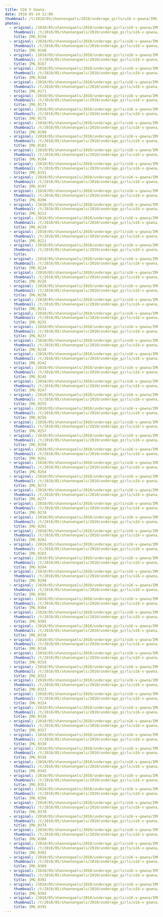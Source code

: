 ```yaml
---
title: U16 V Gowna.
date: 2010-05-14 12:00
thumbnail: /t/2010/05/shannongaels/2010/underage_girls/u16-v-gowna/IMG_0158.jpg
photos:
  - original: /2010/05/shannongaels/2010/underage_girls/u16-v-gowna/IMG_0158.jpg
    thumbnail: /t/2010/05/shannongaels/2010/underage_girls/u16-v-gowna/IMG_0158.jpg
    title: IMG_0158
  - original: /2010/05/shannongaels/2010/underage_girls/u16-v-gowna/IMG_0160.jpg
    thumbnail: /t/2010/05/shannongaels/2010/underage_girls/u16-v-gowna/IMG_0160.jpg
    title: IMG_0160
  - original: /2010/05/shannongaels/2010/underage_girls/u16-v-gowna/IMG_0167.jpg
    thumbnail: /t/2010/05/shannongaels/2010/underage_girls/u16-v-gowna/IMG_0167.jpg
    title: IMG_0167
  - original: /2010/05/shannongaels/2010/underage_girls/u16-v-gowna/IMG_0168.jpg
    thumbnail: /t/2010/05/shannongaels/2010/underage_girls/u16-v-gowna/IMG_0168.jpg
    title: IMG_0168
  - original: /2010/05/shannongaels/2010/underage_girls/u16-v-gowna/IMG_0171.jpg
    thumbnail: /t/2010/05/shannongaels/2010/underage_girls/u16-v-gowna/IMG_0171.jpg
    title: IMG_0171
  - original: /2010/05/shannongaels/2010/underage_girls/u16-v-gowna/IMG_0173.jpg
    thumbnail: /t/2010/05/shannongaels/2010/underage_girls/u16-v-gowna/IMG_0173.jpg
    title: IMG_0173
  - original: /2010/05/shannongaels/2010/underage_girls/u16-v-gowna/IMG_0175.jpg
    thumbnail: /t/2010/05/shannongaels/2010/underage_girls/u16-v-gowna/IMG_0175.jpg
    title: IMG_0175
  - original: /2010/05/shannongaels/2010/underage_girls/u16-v-gowna/IMG_0180.jpg
    thumbnail: /t/2010/05/shannongaels/2010/underage_girls/u16-v-gowna/IMG_0180.jpg
    title: IMG_0180
  - original: /2010/05/shannongaels/2010/underage_girls/u16-v-gowna/IMG_0183.jpg
    thumbnail: /t/2010/05/shannongaels/2010/underage_girls/u16-v-gowna/IMG_0183.jpg
    title: IMG_0183
  - original: /2010/05/shannongaels/2010/underage_girls/u16-v-gowna/IMG_0184.jpg
    thumbnail: /t/2010/05/shannongaels/2010/underage_girls/u16-v-gowna/IMG_0184.jpg
    title: IMG_0184
  - original: /2010/05/shannongaels/2010/underage_girls/u16-v-gowna/IMG_0191.jpg
    thumbnail: /t/2010/05/shannongaels/2010/underage_girls/u16-v-gowna/IMG_0191.jpg
    title: IMG_0191
  - original: /2010/05/shannongaels/2010/underage_girls/u16-v-gowna/IMG_0197.jpg
    thumbnail: /t/2010/05/shannongaels/2010/underage_girls/u16-v-gowna/IMG_0197.jpg
    title: IMG_0197
  - original: /2010/05/shannongaels/2010/underage_girls/u16-v-gowna/IMG_0206.jpg
    thumbnail: /t/2010/05/shannongaels/2010/underage_girls/u16-v-gowna/IMG_0206.jpg
    title: IMG_0206
  - original: /2010/05/shannongaels/2010/underage_girls/u16-v-gowna/IMG_0212.jpg
    thumbnail: /t/2010/05/shannongaels/2010/underage_girls/u16-v-gowna/IMG_0212.jpg
    title: IMG_0212
  - original: /2010/05/shannongaels/2010/underage_girls/u16-v-gowna/IMG_0219.jpg
    thumbnail: /t/2010/05/shannongaels/2010/underage_girls/u16-v-gowna/IMG_0219.jpg
    title: IMG_0219
  - original: /2010/05/shannongaels/2010/underage_girls/u16-v-gowna/IMG_0221.jpg
    thumbnail: /t/2010/05/shannongaels/2010/underage_girls/u16-v-gowna/IMG_0221.jpg
    title: IMG_0221
  - original: /2010/05/shannongaels/2010/underage_girls/u16-v-gowna/IMG_0223.jpg
    thumbnail: /t/2010/05/shannongaels/2010/underage_girls/u16-v-gowna/IMG_0223.jpg
    title: 
  - original: /2010/05/shannongaels/2010/underage_girls/u16-v-gowna/IMG_0224.jpg
    thumbnail: /t/2010/05/shannongaels/2010/underage_girls/u16-v-gowna/IMG_0224.jpg
    title: IMG_0224
  - original: /2010/05/shannongaels/2010/underage_girls/u16-v-gowna/IMG_0226.jpg
    thumbnail: /t/2010/05/shannongaels/2010/underage_girls/u16-v-gowna/IMG_0226.jpg
    title: IMG_0226
  - original: /2010/05/shannongaels/2010/underage_girls/u16-v-gowna/IMG_0230.jpg
    thumbnail: /t/2010/05/shannongaels/2010/underage_girls/u16-v-gowna/IMG_0230.jpg
    title: IMG_0230
  - original: /2010/05/shannongaels/2010/underage_girls/u16-v-gowna/IMG_0231.jpg
    thumbnail: /t/2010/05/shannongaels/2010/underage_girls/u16-v-gowna/IMG_0231.jpg
    title: IMG_0231
  - original: /2010/05/shannongaels/2010/underage_girls/u16-v-gowna/IMG_0235.jpg
    thumbnail: /t/2010/05/shannongaels/2010/underage_girls/u16-v-gowna/IMG_0235.jpg
    title: IMG_0235
  - original: /2010/05/shannongaels/2010/underage_girls/u16-v-gowna/IMG_0237.jpg
    thumbnail: /t/2010/05/shannongaels/2010/underage_girls/u16-v-gowna/IMG_0237.jpg
    title: IMG_0237
  - original: /2010/05/shannongaels/2010/underage_girls/u16-v-gowna/IMG_0238.jpg
    thumbnail: /t/2010/05/shannongaels/2010/underage_girls/u16-v-gowna/IMG_0238.jpg
    title: IMG_0238
  - original: /2010/05/shannongaels/2010/underage_girls/u16-v-gowna/IMG_0242.jpg
    thumbnail: /t/2010/05/shannongaels/2010/underage_girls/u16-v-gowna/IMG_0242.jpg
    title: IMG_0242
  - original: /2010/05/shannongaels/2010/underage_girls/u16-v-gowna/IMG_0245.jpg
    thumbnail: /t/2010/05/shannongaels/2010/underage_girls/u16-v-gowna/IMG_0245.jpg
    title: IMG_0245
  - original: /2010/05/shannongaels/2010/underage_girls/u16-v-gowna/IMG_0247.jpg
    thumbnail: /t/2010/05/shannongaels/2010/underage_girls/u16-v-gowna/IMG_0247.jpg
    title: IMG_0247
  - original: /2010/05/shannongaels/2010/underage_girls/u16-v-gowna/IMG_0255.jpg
    thumbnail: /t/2010/05/shannongaels/2010/underage_girls/u16-v-gowna/IMG_0255.jpg
    title: IMG_0255
  - original: /2010/05/shannongaels/2010/underage_girls/u16-v-gowna/IMG_0256.jpg
    thumbnail: /t/2010/05/shannongaels/2010/underage_girls/u16-v-gowna/IMG_0256.jpg
    title: IMG_0256
  - original: /2010/05/shannongaels/2010/underage_girls/u16-v-gowna/IMG_0257.jpg
    thumbnail: /t/2010/05/shannongaels/2010/underage_girls/u16-v-gowna/IMG_0257.jpg
    title: IMG_0257
  - original: /2010/05/shannongaels/2010/underage_girls/u16-v-gowna/IMG_0258.jpg
    thumbnail: /t/2010/05/shannongaels/2010/underage_girls/u16-v-gowna/IMG_0258.jpg
    title: IMG_0258
  - original: /2010/05/shannongaels/2010/underage_girls/u16-v-gowna/IMG_0261.jpg
    thumbnail: /t/2010/05/shannongaels/2010/underage_girls/u16-v-gowna/IMG_0261.jpg
    title: IMG_0261
  - original: /2010/05/shannongaels/2010/underage_girls/u16-v-gowna/IMG_0264.jpg
    thumbnail: /t/2010/05/shannongaels/2010/underage_girls/u16-v-gowna/IMG_0264.jpg
    title: IMG_0264
  - original: /2010/05/shannongaels/2010/underage_girls/u16-v-gowna/IMG_0273.jpg
    thumbnail: /t/2010/05/shannongaels/2010/underage_girls/u16-v-gowna/IMG_0273.jpg
    title: IMG_0273
  - original: /2010/05/shannongaels/2010/underage_girls/u16-v-gowna/IMG_0277.jpg
    thumbnail: /t/2010/05/shannongaels/2010/underage_girls/u16-v-gowna/IMG_0277.jpg
    title: IMG_0277
  - original: /2010/05/shannongaels/2010/underage_girls/u16-v-gowna/IMG_0278.jpg
    thumbnail: /t/2010/05/shannongaels/2010/underage_girls/u16-v-gowna/IMG_0278.jpg
    title: IMG_0278
  - original: /2010/05/shannongaels/2010/underage_girls/u16-v-gowna/IMG_0281.jpg
    thumbnail: /t/2010/05/shannongaels/2010/underage_girls/u16-v-gowna/IMG_0281.jpg
    title: IMG_0281
  - original: /2010/05/shannongaels/2010/underage_girls/u16-v-gowna/IMG_0282.jpg
    thumbnail: /t/2010/05/shannongaels/2010/underage_girls/u16-v-gowna/IMG_0282.jpg
    title: IMG_0282
  - original: /2010/05/shannongaels/2010/underage_girls/u16-v-gowna/IMG_0283.jpg
    thumbnail: /t/2010/05/shannongaels/2010/underage_girls/u16-v-gowna/IMG_0283.jpg
    title: IMG_0283
  - original: /2010/05/shannongaels/2010/underage_girls/u16-v-gowna/IMG_0294.jpg
    thumbnail: /t/2010/05/shannongaels/2010/underage_girls/u16-v-gowna/IMG_0294.jpg
    title: IMG_0294
  - original: /2010/05/shannongaels/2010/underage_girls/u16-v-gowna/IMG_0298.jpg
    thumbnail: /t/2010/05/shannongaels/2010/underage_girls/u16-v-gowna/IMG_0298.jpg
    title: IMG_0298
  - original: /2010/05/shannongaels/2010/underage_girls/u16-v-gowna/IMG_0302.jpg
    thumbnail: /t/2010/05/shannongaels/2010/underage_girls/u16-v-gowna/IMG_0302.jpg
    title: IMG_0302
  - original: /2010/05/shannongaels/2010/underage_girls/u16-v-gowna/IMG_0304.jpg
    thumbnail: /t/2010/05/shannongaels/2010/underage_girls/u16-v-gowna/IMG_0304.jpg
    title: IMG_0304
  - original: /2010/05/shannongaels/2010/underage_girls/u16-v-gowna/IMG_0305.jpg
    thumbnail: /t/2010/05/shannongaels/2010/underage_girls/u16-v-gowna/IMG_0305.jpg
    title: IMG_0305
  - original: /2010/05/shannongaels/2010/underage_girls/u16-v-gowna/IMG_0310.jpg
    thumbnail: /t/2010/05/shannongaels/2010/underage_girls/u16-v-gowna/IMG_0310.jpg
    title: IMG_0310
  - original: /2010/05/shannongaels/2010/underage_girls/u16-v-gowna/IMG_0316.jpg
    thumbnail: /t/2010/05/shannongaels/2010/underage_girls/u16-v-gowna/IMG_0316.jpg
    title: IMG_0316
  - original: /2010/05/shannongaels/2010/underage_girls/u16-v-gowna/IMG_0319.jpg
    thumbnail: /t/2010/05/shannongaels/2010/underage_girls/u16-v-gowna/IMG_0319.jpg
    title: IMG_0319
  - original: /2010/05/shannongaels/2010/underage_girls/u16-v-gowna/IMG_0322.jpg
    thumbnail: /t/2010/05/shannongaels/2010/underage_girls/u16-v-gowna/IMG_0322.jpg
    title: IMG_0322
  - original: /2010/05/shannongaels/2010/underage_girls/u16-v-gowna/IMG_0323.jpg
    thumbnail: /t/2010/05/shannongaels/2010/underage_girls/u16-v-gowna/IMG_0323.jpg
    title: IMG_0323
  - original: /2010/05/shannongaels/2010/underage_girls/u16-v-gowna/IMG_0324.jpg
    thumbnail: /t/2010/05/shannongaels/2010/underage_girls/u16-v-gowna/IMG_0324.jpg
    title: IMG_0324
  - original: /2010/05/shannongaels/2010/underage_girls/u16-v-gowna/IMG_0326.jpg
    thumbnail: /t/2010/05/shannongaels/2010/underage_girls/u16-v-gowna/IMG_0326.jpg
    title: IMG_0326
  - original: /2010/05/shannongaels/2010/underage_girls/u16-v-gowna/IMG_0327.jpg
    thumbnail: /t/2010/05/shannongaels/2010/underage_girls/u16-v-gowna/IMG_0327.jpg
    title: IMG_0327
  - original: /2010/05/shannongaels/2010/underage_girls/u16-v-gowna/IMG_0330.jpg
    thumbnail: /t/2010/05/shannongaels/2010/underage_girls/u16-v-gowna/IMG_0330.jpg
    title: IMG_0330
  - original: /2010/05/shannongaels/2010/underage_girls/u16-v-gowna/IMG_0338.jpg
    thumbnail: /t/2010/05/shannongaels/2010/underage_girls/u16-v-gowna/IMG_0338.jpg
    title: IMG_0338
  - original: /2010/05/shannongaels/2010/underage_girls/u16-v-gowna/IMG_0345.jpg
    thumbnail: /t/2010/05/shannongaels/2010/underage_girls/u16-v-gowna/IMG_0345.jpg
    title: IMG_0345
  - original: /2010/05/shannongaels/2010/underage_girls/u16-v-gowna/IMG_0351.jpg
    thumbnail: /t/2010/05/shannongaels/2010/underage_girls/u16-v-gowna/IMG_0351.jpg
    title: IMG_0351
  - original: /2010/05/shannongaels/2010/underage_girls/u16-v-gowna/IMG_0356.jpg
    thumbnail: /t/2010/05/shannongaels/2010/underage_girls/u16-v-gowna/IMG_0356.jpg
    title: IMG_0356
  - original: /2010/05/shannongaels/2010/underage_girls/u16-v-gowna/IMG_0370.jpg
    thumbnail: /t/2010/05/shannongaels/2010/underage_girls/u16-v-gowna/IMG_0370.jpg
    title: IMG_0370
  - original: /2010/05/shannongaels/2010/underage_girls/u16-v-gowna/IMG_0374.jpg
    thumbnail: /t/2010/05/shannongaels/2010/underage_girls/u16-v-gowna/IMG_0374.jpg
    title: IMG_0374
  - original: /2010/05/shannongaels/2010/underage_girls/u16-v-gowna/IMG_0380.jpg
    thumbnail: /t/2010/05/shannongaels/2010/underage_girls/u16-v-gowna/IMG_0380.jpg
    title: IMG_0380
  - original: /2010/05/shannongaels/2010/underage_girls/u16-v-gowna/IMG_0382.jpg
    thumbnail: /t/2010/05/shannongaels/2010/underage_girls/u16-v-gowna/IMG_0382.jpg
    title: IMG_0382
  - original: /2010/05/shannongaels/2010/underage_girls/u16-v-gowna/IMG_0389.jpg
    thumbnail: /t/2010/05/shannongaels/2010/underage_girls/u16-v-gowna/IMG_0389.jpg
    title: IMG_0389
  - original: /2010/05/shannongaels/2010/underage_girls/u16-v-gowna/IMG_0392.jpg
    thumbnail: /t/2010/05/shannongaels/2010/underage_girls/u16-v-gowna/IMG_0392.jpg
    title: IMG_0392
  - original: /2010/05/shannongaels/2010/underage_girls/u16-v-gowna/IMG_0393.jpg
    thumbnail: /t/2010/05/shannongaels/2010/underage_girls/u16-v-gowna/IMG_0393.jpg
    title: IMG_0393
  - original: /2010/05/shannongaels/2010/underage_girls/u16-v-gowna/IMG_0395.jpg
    thumbnail: /t/2010/05/shannongaels/2010/underage_girls/u16-v-gowna/IMG_0395.jpg
    title: IMG_0395
---
```

